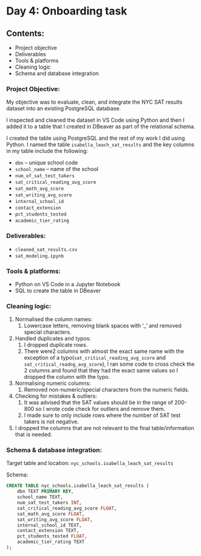 # Day 4: Onboarding task 
## Contents: 
- Project objective
- Deliverables
- Tools & platforms
- Cleaning logic
- Schema and database integration

### Project Objective:
My objective was to evaluate, clean, and integrate the NYC SAT results dataset into an existing PostgreSQL database. 

I inspected and cleaned the dataset in VS Code using Python and then I added it to a table that I created in DBeaver as part of the relational schema. 

I created the table using PostgreSQL and the rest of my work I did using Python. I named the table `isabella_leach_sat_results` and the key columns in my table include the following: 

- `dbn` – unique school code
- `school_name` – name of the school
- `num_of_sat_test_takers`
- `sat_critical_reading_avg_score`
- `sat_math_avg_score`
- `sat_writing_avg_score`
- `internal_school_id`
- `contact_extension`
- `pct_students_tested`
- `academic_tier_rating`

### Deliverables:
* `cleaned_sat_results.csv`
* `sat_modeling.ipynb` 

### Tools & platforms:
- Python on VS Code  in a Jupyter Notebook
- SQL to create the table in DBeaver

### Cleaning logic: 
1. Normalised the column names: 
    1. Lowercase letters, removing blank spaces with ‘_’ and removed special characters.
2. Handled duplicates and typos:
    1. I dropped duplicate rows.
    2. There were2 columns with almost the exact same name with the exception of a typo(`sat_critical_reading_avg_score` and `sat_critical_readng_avg_score`), I ran some code to cross check the 2 columns and found that they  had the exact same values so I dropped the column with the typo.
3. Normalising numeric columns:
    1. Removed non-numeric/special characters from the numeric fields.
4. Checking for mistakes & outliers:
    1. It was advised that the SAT values should be in the range of 200-800 so I wrote code check for outliers and remove them.
    2. I made sure to only include rows where the number of SAT test takers is not negative. 
5. I dropped the columns that are not relevant to the final table/information that is needed.

### Schema & database integration:
Target table and location: `nyc_schools.isabella_leach_sat_results` 

Schema: 
```sql
CREATE TABLE nyc_schools.isabella_leach_sat_results (
    dbn TEXT PRIMARY KEY,
    school_name TEXT,
    num_sat_test_takers INT,
    sat_critical_reading_avg_score FLOAT,
    sat_math_avg_score FLOAT,
    sat_writing_avg_score FLOAT,
    internal_school_id TEXT,
    contact_extension TEXT,
    pct_students_tested FLOAT,
    academic_tier_rating TEXT
);
